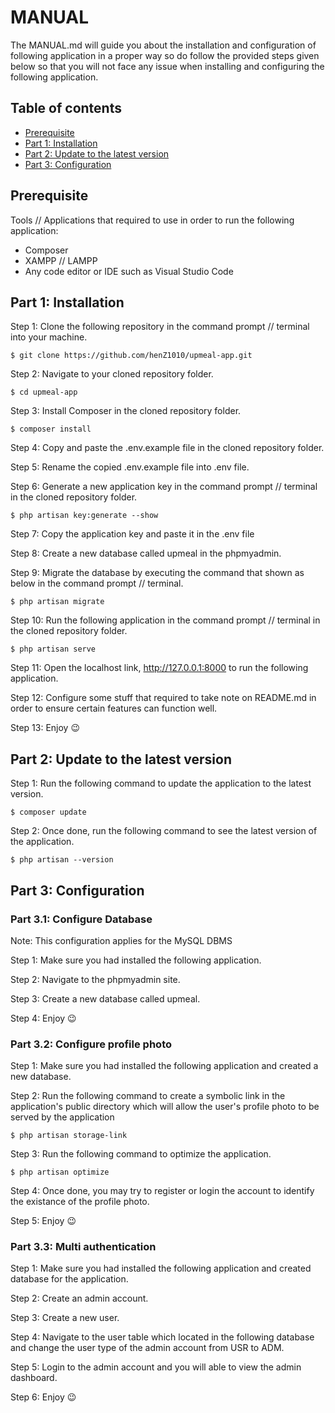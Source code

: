 # MANUAL

The MANUAL.md will guide you about the installation and configuration of following application in a proper way so do follow the provided steps given below so that you will not face any issue when installing and configuring the following application.

## Table of contents
- [Prerequisite](https://github.com/henZ1010/upmeal/blob/main/MANUAL.md#prerequisite)
- [Part 1: Installation](https://github.com/henZ1010/upmeal/blob/main/MANUAL.md#part-1-installation)
- [Part 2: Update to the latest version](https://github.com/henZ1010/upmeal/blob/main/MANUAL.md#part-2-update-to-the-latest-version)
- [Part 3: Configuration](https://github.com/henZ1010/upmeal/blob/main/MANUAL.md#part-3-configuration)

## Prerequisite

Tools // Applications that required to use in order to run the following application:
- Composer
- XAMPP // LAMPP
- Any code editor or IDE such as Visual Studio Code

## Part 1: Installation

Step 1: Clone the following repository in the command prompt // terminal into your machine.

    $ git clone https://github.com/henZ1010/upmeal-app.git
    
Step 2: Navigate to your cloned repository folder.

    $ cd upmeal-app
    
Step 3: Install Composer in the cloned repository folder.

    $ composer install
    
Step 4: Copy and paste the .env.example file in the cloned repository folder.

Step 5: Rename the copied .env.example file into .env file.

Step 6: Generate a new application key in the command prompt // terminal in the cloned repository folder.

    $ php artisan key:generate --show

Step 7: Copy the application key and paste it in the .env file

Step 8: Create a new database called upmeal in the phpmyadmin.

Step 9: Migrate the database by executing the command that shown as below in the command prompt // terminal.

    $ php artisan migrate

Step 10: Run the following application in the command prompt // terminal in the cloned repository folder.

    $ php artisan serve

Step 11: Open the localhost link, http://127.0.0.1:8000 to run the following application.

Step 12: Configure some stuff that required to take note on README.md in order to ensure certain features can function well. 

Step 13: Enjoy 😉

## Part 2: Update to the latest version

Step 1: Run the following command to update the application to the latest version.

    $ composer update

Step 2: Once done, run the following command to see the latest version of the application.

    $ php artisan --version

## Part 3: Configuration

### Part 3.1: Configure Database

Note: This configuration applies for the MySQL DBMS

Step 1: Make sure you had installed the following application.

Step 2: Navigate to the phpmyadmin site.

Step 3: Create a new database called upmeal.

Step 4: Enjoy 😉

### Part 3.2: Configure profile photo

Step 1: Make sure you had installed the following application and created a new database.

Step 2: Run the following command to create a symbolic link in the application's public directory which will allow the user's profile photo to be served by the application

    $ php artisan storage-link
    
Step 3: Run the following command to optimize the application.

    $ php artisan optimize
    
Step 4: Once done, you may try to register or login the account to identify the existance of the profile photo.

Step 5: Enjoy 😉

### Part 3.3: Multi authentication

Step 1: Make sure you had installed the following application and created database for the application.

Step 2: Create an admin account.

Step 3: Create a new user.

Step 4: Navigate to the user table which located in the following database and change the user type of the admin account from USR to ADM.

Step 5: Login to the admin account and you will able to view the admin dashboard.

Step 6: Enjoy 😉
